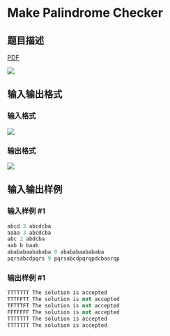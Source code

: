 # Make Palindrome Checker

## 题目描述

[problemUrl]: https://uva.onlinejudge.org/index.php?option=com_onlinejudge&Itemid=8&category=20&page=show_problem&problem=1789

[PDF](https://uva.onlinejudge.org/external/108/p10848.pdf)

![](https://cdn.luogu.com.cn/upload/vjudge_pic/UVA10848/b51d78d69b721c1b5901578160ea2aefcc54faf9.png)

## 输入输出格式

### 输入格式

![](https://cdn.luogu.com.cn/upload/vjudge_pic/UVA10848/a2d590f7ce04f5525ef05336450488e780b461ce.png)

### 输出格式

![](https://cdn.luogu.com.cn/upload/vjudge_pic/UVA10848/74036c8bcc368f7ef1d0ea5886c0a863076a56e0.png)

## 输入输出样例

### 输入样例 #1

```cpp
abcd 3 abcdcba
aaaa 3 abcdcba
abc 2 abdcba
aab b baab
abababaabababa 0 abababaabababa
pqrsabcdpqrs 9 pqrsabcdpqrqpdcbasrqp
```


### 输出样例 #1

```cpp
TTTTTTT The solution is accepted
TTTFFTT The solution is not accepted
TFTTTFT The solution is not accepted
FFFFFFF The solution is not accepted
TTTTTTT The solution is accepted
TTTTTTT The solution is accepted
```


